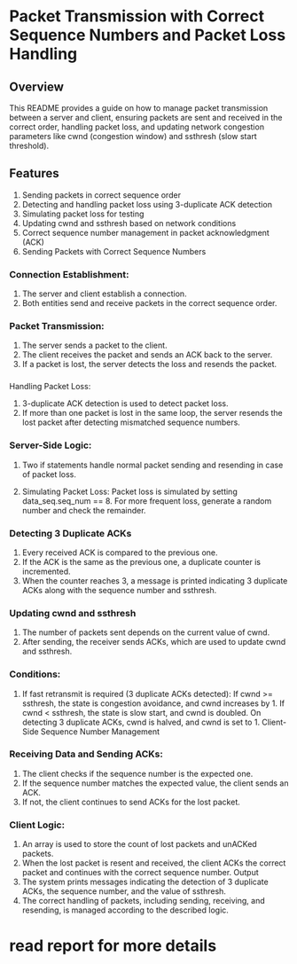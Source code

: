 # Packet Transmission with Correct Sequence Numbers and Packet Loss Handling
## Overview
This README provides a guide on how to manage packet transmission between a server and client, ensuring packets are sent and received in the correct order, handling packet loss, and updating network congestion parameters like cwnd (congestion window) and ssthresh (slow start threshold).

## Features
1. Sending packets in correct sequence order
2. Detecting and handling packet loss using 3-duplicate ACK detection
3. Simulating packet loss for testing
4. Updating cwnd and ssthresh based on network conditions
5. Correct sequence number management in packet acknowledgment (ACK)
6. Sending Packets with Correct Sequence Numbers

### Connection Establishment:

1. The server and client establish a connection.
2. Both entities send and receive packets in the correct sequence order.

### Packet Transmission:

1. The server sends a packet to the client.
2. The client receives the packet and sends an ACK back to the server.
3. If a packet is lost, the server detects the loss and resends the packet.

### 
Handling Packet Loss:

1. 3-duplicate ACK detection is used to detect packet loss.
2. If more than one packet is lost in the same loop, the server resends the lost packet after detecting mismatched sequence numbers.

### Server-Side Logic:

1. Two if statements handle normal packet sending and resending in case of packet loss.

2. Simulating Packet Loss: Packet loss is simulated by setting data_seq.seq_num == 8.
For more frequent loss, generate a random number and check the remainder.

### Detecting 3 Duplicate ACKs
1. Every received ACK is compared to the previous one.
2. If the ACK is the same as the previous one, a duplicate counter is incremented.
3. When the counter reaches 3, a message is printed indicating 3 duplicate ACKs along with the sequence number and ssthresh.

### Updating cwnd and ssthresh

1. The number of packets sent depends on the current value of cwnd.
2. After sending, the receiver sends ACKs, which are used to update cwnd and ssthresh.

### Conditions:

1. If fast retransmit is required (3 duplicate ACKs detected):
If cwnd >= ssthresh, the state is congestion avoidance, and cwnd increases by 1.
If cwnd < ssthresh, the state is slow start, and cwnd is doubled.
On detecting 3 duplicate ACKs, cwnd is halved, and cwnd is set to 1.
Client-Side Sequence Number Management

### Receiving Data and Sending ACKs:

1. The client checks if the sequence number is the expected one.
2. If the sequence number matches the expected value, the client sends an ACK.
3. If not, the client continues to send ACKs for the lost packet.

### Client Logic:

1. An array is used to store the count of lost packets and unACKed packets.
2. When the lost packet is resent and received, the client ACKs the correct packet and continues with the correct sequence number.
Output
3. The system prints messages indicating the detection of 3 duplicate ACKs, the sequence number, and the value of ssthresh.
4. The correct handling of packets, including sending, receiving, and resending, is managed according to the described logic.


# read report for more details
